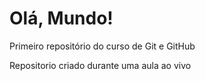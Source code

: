 # Olá, Mundo!
 Primeiro repositório do curso de Git e GitHub

 Repositorio criado durante uma aula ao vivo 
